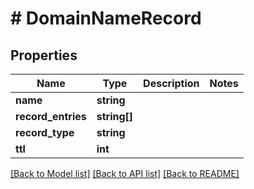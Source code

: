 # # DomainNameRecord

## Properties

Name | Type | Description | Notes
------------ | ------------- | ------------- | -------------
**name** | **string** |  | 
**record_entries** | **string[]** |  | 
**record_type** | **string** |  | 
**ttl** | **int** |  | 

[[Back to Model list]](../../README#documentation-for-models) [[Back to API list]](../../README#documentation-for-api-endpoints) [[Back to README]](../../README)


